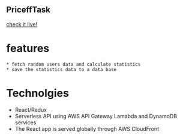 
## PriceffTask

[check it live!](d27yzh58rnzo20.cloudfront.net)

# features 

    * fetch random users data and calculate statistics
    * save the statistics data to a data base 
# Technolgies
* React/Redux 
* Serverless API using AWS API Gateway Lamabda and DynamoDB services
* The React app is  served globally through AWS CloudFront    
